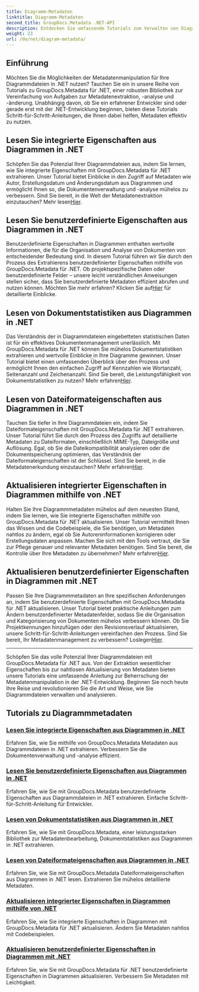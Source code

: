 ```yaml
---
title: Diagramm-Metadaten
linktitle: Diagramm-Metadaten
second_title: GroupDocs.Metadata .NET-API
description: Entdecken Sie umfassende Tutorials zum Verwalten von Diagrammmetadaten mit GroupDocs.Metadata für .NET. Extrahieren, aktualisieren und analysieren Sie Eigenschaften mühelos.
weight: 23
url: /de/net/diagram-metadata/
---
```

## Einführung

Möchten Sie die Möglichkeiten der Metadatenmanipulation für Ihre Diagrammdateien in .NET nutzen? Tauchen Sie ein in unsere Reihe von Tutorials zu GroupDocs.Metadata für .NET, einer robusten Bibliothek zur Vereinfachung von Aufgaben zur Metadatenextraktion, -analyse und -änderung. Unabhängig davon, ob Sie ein erfahrener Entwickler sind oder gerade erst mit der .NET-Entwicklung beginnen, bieten diese Tutorials Schritt-für-Schritt-Anleitungen, die Ihnen dabei helfen, Metadaten effektiv zu nutzen.

## Lesen Sie integrierte Eigenschaften aus Diagrammen in .NET

 Schöpfen Sie das Potenzial Ihrer Diagrammdateien aus, indem Sie lernen, wie Sie integrierte Eigenschaften mit GroupDocs.Metadata für .NET extrahieren. Unser Tutorial bietet Einblicke in den Zugriff auf Metadaten wie Autor, Erstellungsdatum und Änderungsdatum aus Diagrammen und ermöglicht Ihnen so, die Dokumentenverwaltung und -analyse mühelos zu verbessern. Sind Sie bereit, in die Welt der Metadatenextraktion einzutauchen? Mehr lesen[Hier](./read-built-in-properties-diagrams/).

## Lesen Sie benutzerdefinierte Eigenschaften aus Diagrammen in .NET

Benutzerdefinierte Eigenschaften in Diagrammen enthalten wertvolle Informationen, die für die Organisation und Analyse von Dokumenten von entscheidender Bedeutung sind. In diesem Tutorial führen wir Sie durch den Prozess des Extrahierens benutzerdefinierter Eigenschaften mithilfe von GroupDocs.Metadata für .NET. Ob projektspezifische Daten oder benutzerdefinierte Felder – unsere leicht verständlichen Anweisungen stellen sicher, dass Sie benutzerdefinierte Metadaten effizient abrufen und nutzen können. Möchten Sie mehr erfahren? Klicken Sie auf[Hier](./read-custom-properties-diagrams/) für detaillierte Einblicke.

## Lesen von Dokumentstatistiken aus Diagrammen in .NET

 Das Verständnis der in Diagrammdateien eingebetteten statistischen Daten ist für ein effektives Dokumentenmanagement unerlässlich. Mit GroupDocs.Metadata für .NET können Sie mühelos Dokumentstatistiken extrahieren und wertvolle Einblicke in Ihre Diagramme gewinnen. Unser Tutorial bietet einen umfassenden Überblick über den Prozess und ermöglicht Ihnen den einfachen Zugriff auf Kennzahlen wie Wortanzahl, Seitenanzahl und Zeichenanzahl. Sind Sie bereit, die Leistungsfähigkeit von Dokumentstatistiken zu nutzen? Mehr erfahren[Hier](./read-document-statistics-diagrams/).

## Lesen von Dateiformateigenschaften aus Diagrammen in .NET

Tauchen Sie tiefer in Ihre Diagrammdateien ein, indem Sie Dateiformateigenschaften mit GroupDocs.Metadata für .NET extrahieren. Unser Tutorial führt Sie durch den Prozess des Zugriffs auf detaillierte Metadaten zu Dateiformaten, einschließlich MIME-Typ, Dateigröße und Auflösung. Egal, ob Sie die Dateikompatibilität analysieren oder die Dokumentspeicherung optimieren, das Verständnis der Dateiformateigenschaften ist der Schlüssel. Sind Sie bereit, in die Metadatenerkundung einzutauchen? Mehr erfahren[Hier](./read-file-format-properties-diagrams/).

## Aktualisieren integrierter Eigenschaften in Diagrammen mithilfe von .NET

 Halten Sie Ihre Diagrammmetadaten mühelos auf dem neuesten Stand, indem Sie lernen, wie Sie integrierte Eigenschaften mithilfe von GroupDocs.Metadata für .NET aktualisieren. Unser Tutorial vermittelt Ihnen das Wissen und die Codebeispiele, die Sie benötigen, um Metadaten nahtlos zu ändern, egal ob Sie Autoreninformationen korrigieren oder Erstellungsdaten anpassen. Machen Sie sich mit den Tools vertraut, die Sie zur Pflege genauer und relevanter Metadaten benötigen. Sind Sie bereit, die Kontrolle über Ihre Metadaten zu übernehmen? Mehr erfahren[Hier](./update-built-in-properties-diagrams/).

## Aktualisieren benutzerdefinierter Eigenschaften in Diagrammen mit .NET

Passen Sie Ihre Diagrammmetadaten an Ihre spezifischen Anforderungen an, indem Sie benutzerdefinierte Eigenschaften mit GroupDocs.Metadata für .NET aktualisieren. Unser Tutorial bietet praktische Anleitungen zum Ändern benutzerdefinierter Metadatenfelder, sodass Sie die Organisation und Kategorisierung von Dokumenten mühelos verbessern können. Ob Sie Projektkennungen hinzufügen oder den Revisionsverlauf aktualisieren, unsere Schritt-für-Schritt-Anleitungen vereinfachen den Prozess. Sind Sie bereit, Ihr Metadatenmanagement zu verbessern? Loslegen[Hier](./update-custom-properties-diagrams/).

----

Schöpfen Sie das volle Potenzial Ihrer Diagrammdateien mit GroupDocs.Metadata für .NET aus. Von der Extraktion wesentlicher Eigenschaften bis zur nahtlosen Aktualisierung von Metadaten bieten unsere Tutorials eine umfassende Anleitung zur Beherrschung der Metadatenmanipulation in der .NET-Entwicklung. Beginnen Sie noch heute Ihre Reise und revolutionieren Sie die Art und Weise, wie Sie Diagrammdateien verwalten und analysieren.
## Tutorials zu Diagrammmetadaten
### [Lesen Sie integrierte Eigenschaften aus Diagrammen in .NET](./read-built-in-properties-diagrams/)
Erfahren Sie, wie Sie mithilfe von GroupDocs.Metadata Metadaten aus Diagrammdateien in .NET extrahieren. Verbessern Sie die Dokumentenverwaltung und -analyse effizient.
### [Lesen Sie benutzerdefinierte Eigenschaften aus Diagrammen in .NET](./read-custom-properties-diagrams/)
Erfahren Sie, wie Sie mit GroupDocs.Metadata benutzerdefinierte Eigenschaften aus Diagrammdateien in .NET extrahieren. Einfache Schritt-für-Schritt-Anleitung für Entwickler.
### [Lesen von Dokumentstatistiken aus Diagrammen in .NET](./read-document-statistics-diagrams/)
Erfahren Sie, wie Sie mit GroupDocs.Metadata, einer leistungsstarken Bibliothek zur Metadatenbearbeitung, Dokumentstatistiken aus Diagrammen in .NET extrahieren.
### [Lesen von Dateiformateigenschaften aus Diagrammen in .NET](./read-file-format-properties-diagrams/)
Erfahren Sie, wie Sie mit GroupDocs.Metadata Dateiformateigenschaften aus Diagrammen in .NET lesen. Extrahieren Sie mühelos detaillierte Metadaten.
### [Aktualisieren integrierter Eigenschaften in Diagrammen mithilfe von .NET](./update-built-in-properties-diagrams/)
Erfahren Sie, wie Sie integrierte Eigenschaften in Diagrammen mit GroupDocs.Metadata für .NET aktualisieren. Ändern Sie Metadaten nahtlos mit Codebeispielen.
### [Aktualisieren benutzerdefinierter Eigenschaften in Diagrammen mit .NET](./update-custom-properties-diagrams/)
Erfahren Sie, wie Sie mit GroupDocs.Metadata für .NET benutzerdefinierte Eigenschaften in Diagrammen aktualisieren. Verbessern Sie Metadaten mit Leichtigkeit.
